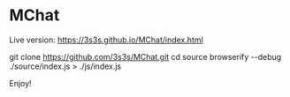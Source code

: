 # MChat

Live version: https://3s3s.github.io/MChat/index.html


git clone https://github.com/3s3s/MChat.git
cd source
browserify --debug ./source/index.js > ./js/index.js

Enjoy!
